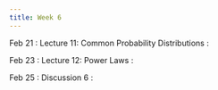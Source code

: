 ```yaml
---
title: Week 6
---
```


Feb 21
: Lecture 11: Common Probability Distributions
    :   

Feb 23
: Lecture 12: Power Laws
    :  

Feb 25
: Discussion 6
    :  